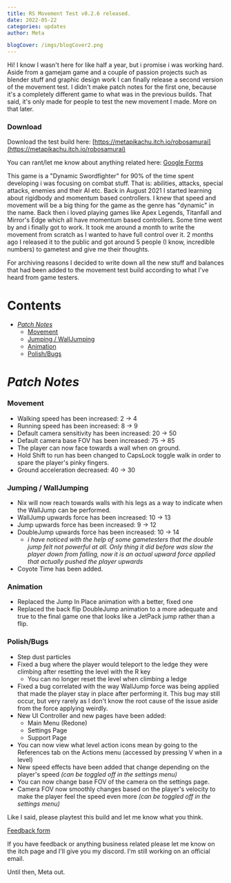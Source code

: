 ```yaml
---
title: RS Movement Test v0.2.6 released.
date: 2022-05-22
categories: updates
author: Meta

blogCover: /imgs/blogCover2.png
---
```


[form]: https://docs.google.com/forms/d/e/1FAIpQLScA4RbOksjNZIYnA7PUc7pPUyyUQ3o-lx2vZQxZRdLjx501GQ/viewform?usp=pp_url&entry.2020600864=v0.2.6t+(Movement)

Hi! I know I wasn't here for like half a year, but i promise i was working hard. Aside from a gamejam game and a couple of passion projects such as blender stuff and graphic design work I can finally release a second version of the movement test. I didn't make patch notes for the first one, because it's a completely different game to what was in the previous builds. That said, it's only made for people to test the new movement I made. More on that later.

### Download

Download the test build here: [https://metapikachu.itch.io/robosamurai](https://metapikachu.itch.io/robosamurai)

You can rant/let me know about anything related here: [Google Forms][form]

This game is a "Dynamic Swordfighter" for 90% of the time spent developing i was focusing on combat stuff. That is: abilities, attacks, special attacks, enemies and their AI etc. Back in August 2021 I started learning about rigidbody and momentum based controllers. I knew that speed and movement will be a big thing for the game as the genre has "dynamic" in the name. Back then i loved playing games like Apex Legends, Titanfall and Mirror's Edge which all have momentum based controllers. Some time went by and i finally got to work. It took me around a month to write the movement from scratch as I wanted to have full control over it. 2 months ago I released it to the public and got around 5 people (I know, incredible numbers) to gametest and give me their thoughts.

For archiving reasons I decided to write down all the new stuff and balances that had been added to the movement test build according to what I've heard from game testers.

<h1>Contents</h1>

- [*Patch Notes*](#patch-notes)
    - [Movement](#movement)
    - [Jumping / WallJumping](#jumping--walljumping)
    - [Animation](#animation)
    - [Polish/Bugs](#polishbugs)

# *Patch Notes*

### Movement
- Walking speed has been increased: 2 -> 4
- Running speed has been increased: 8 -> 9
- Default camera sensitivity has been increased: 20 -> 50
- Default camera base FOV has been increased: 75 -> 85
- The player can now face towards a wall when on ground.
- Hold Shift to run has been changed to CapsLock toggle walk in order to spare the player's pinky fingers.
- Ground acceleration decreased: 40 -> 30

### Jumping / WallJumping
- Nix will now reach towards walls with his legs as a way to indicate when the WallJump can be performed.
- WallJump upwards force has been increased: 10 -> 13
- Jump upwards force has been increased: 9 -> 12
- DoubleJump upwards force has been increased: 10 -> 14
  - *i have noticed with the help of some gametesters that the double jump felt not powerful at all. Only thing it did before was slow the player down from falling, now it is an actual upward force applied that actually pushed the player upwards*
- Coyote Time has been added.

### Animation 
- Replaced the Jump In Place animation with a better, fixed one
- Replaced the back flip DoubleJump animation to a more adequate and true to the final game one that looks like a JetPack jump rather than a flip.

### Polish/Bugs
- Step dust particles
- Fixed a bug where the player would teleport to the ledge they were climbing after resetting the level with the R key
  - You can no longer reset the level when climbing a ledge
- Fixed a bug correlated with the way WallJump force was being applied that made the player stay in place after performing it. This bug may still occur, but very rarely as I don't know the root cause of the issue aside from the force applying weirdly.
- New UI Controller and new pages have been added:
  - Main Menu (Redone)
  - Settings Page
  - Support Page
- You can now view what level action icons mean by going to the References tab on the Actions menu (accessed by pressing V when in a level)
- New speed effects have been added that change depending on the player's speed *(can be toggled off in the settings menu)*
- You can now change base FOV of the camera on the settings page.
- Camera FOV now smoothly changes based on the player's velocity to make the player feel the speed even more *(can be toggled off in the settings menu)*

Like I said, please playtest this build and let me know what you think.

[Feedback form][form]


If you have feedback or anything business related please let me know on the itch page and I'll give you my discord. I'm still working on an official email.

Until then,
Meta out.
